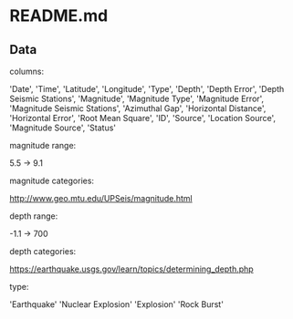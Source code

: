# README.md

## Data

columns:

'Date', 'Time', 'Latitude', 'Longitude', 'Type', 'Depth', 'Depth Error',
'Depth Seismic Stations', 'Magnitude', 'Magnitude Type',
'Magnitude Error', 'Magnitude Seismic Stations', 'Azimuthal Gap',
'Horizontal Distance', 'Horizontal Error', 'Root Mean Square', 'ID',
'Source', 'Location Source', 'Magnitude Source', 'Status'

magnitude range:

5.5 -> 9.1

magnitude categories:

http://www.geo.mtu.edu/UPSeis/magnitude.html

depth range:

-1.1 -> 700

depth categories:

https://earthquake.usgs.gov/learn/topics/determining_depth.php

type:

'Earthquake' 'Nuclear Explosion' 'Explosion' 'Rock Burst'


